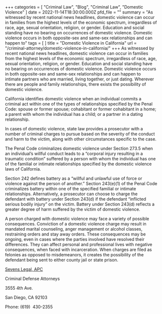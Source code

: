 +++
categories = [ "Criminal Law", "Blog", "Criminal Law", "Domestic Violence" ]
date = 2022-11-14T18:30:00.000Z
pfd_file = ""
summary = "As witnessed by recent national news headlines, domestic violence can occur in families from the highest levels of the economic spectrum, irregardless of race, age, sexual orientation, religion, or gender. Education and social standing have no bearing on occurrences of domestic violence. Domestic violence occurs in both opposite-sex and same-sex relationships and can happen to"
tags = [ ]
title = "Domestic Violence in California"
url = "/criminal-attorney/domestic-violence-in-california/"
+++
As witnessed by recent national news headlines, domestic violence can occur in families from the highest levels of the economic spectrum, irregardless of race, age, sexual orientation, religion, or gender. Education and social standing have no bearing on occurrences of domestic violence. Domestic violence occurs in both opposite-sex and same-sex relationships and can happen to intimate partners who are married, living together, or just dating. Wherever there are people and family relationships, there exists the possibility of domestic violence.

California identifies domestic violence when an individual commits a criminal act within one of the types of relationships specified by the Penal Code: spouse or former spouse; cohabitant or former cohabitant in a home; a parent with whom the individual has a child; or a partner in a dating relationship.

In cases of domestic violence, state law provides a prosecutor with a number of criminal charges to pursue based on the severity of the conduct and harm to the victim, along with other circumstances specific to the case.

The Penal Code criminalizes domestic violence under Section 273.5 when an individual’s willful conduct leads to a “corporal injury resulting in a traumatic condition” suffered by a person with whom the individual has one of the familial or intimate relationships specified by the domestic violence laws of California.

Section 242 defines battery as a “willful and unlawful use of force or violence against the person of another.” Section 243(e)(1) of the Penal Code criminalizes battery within one of the specified familial or intimate relationships. Alternatively, a prosecutor can choose to charge the defendant with battery under Section 243(d) if the defendant “inflicted serious bodily injury” on the victim. Battery under Section 243(d) reflects a greater degree of harm suffered by the victim of domestic violence.

A person charged with domestic violence may face a variety of possible consequences. Conviction of a domestic violence charge may result in mandated marital counseling, anger management or alcohol classes, restraining orders and stay away orders. These consequences may be ongoing, even in cases where the parties involved have resolved their differences. They can affect personal and professional lives with negative consequences, when faced with incarceration. When charges are filed as felonies as opposed to misdemeanors, it creates the possibility of the defendant being sent to either county jail or state prison.

[Sevens Legal, APC](https://sevenslegalstg.wpengine.com/)

Criminal Defense Attorneys

3555 4th Ave.

San Diego, CA 92103

Phone: (619)&nbsp; 430-2355